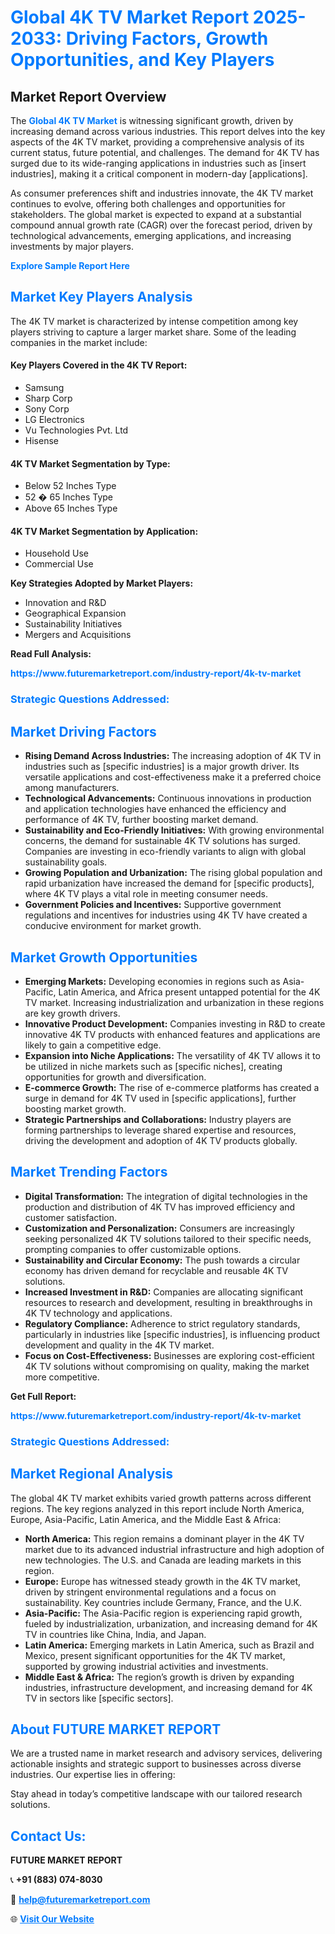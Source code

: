<h1 style="color: #007BFF;">Global 4K TV Market Report 2025-2033: Driving Factors, Growth Opportunities, and Key Players</h1>

<section id="overview">
<h2>Market Report Overview</h2>
<p>The <a href="https://www.futuremarketreport.com/industry-report/4k-tv-market" style="color: #007BFF; text-decoration: none;"><strong>Global 4K TV Market</strong></a> is witnessing significant growth, driven by increasing demand across various industries. This report delves into the key aspects of the 4K TV market, providing a comprehensive analysis of its current status, future potential, and challenges. The demand for 4K TV has surged due to its wide-ranging applications in industries such as [insert industries], making it a critical component in modern-day [applications].</p>
<p>As consumer preferences shift and industries innovate, the 4K TV market continues to evolve, offering both challenges and opportunities for stakeholders. The global market is expected to expand at a substantial compound annual growth rate (CAGR) over the forecast period, driven by technological advancements, emerging applications, and increasing investments by major players.</p>
</section>

<section id="overview">
<p><a href="https://www.futuremarketreport.com/request-sample/reportId=76736" style="color: #007BFF; text-decoration: none;"><strong>Explore Sample Report Here</strong></a></p>
</section>

<section id="key-players">
<h2 style="color: #007BFF;">Market Key Players Analysis</h2>
<p>The 4K TV market is characterized by intense competition among key players striving to capture a larger market share. Some of the leading companies in the market include:</p>
<h4>Key Players Covered in the 4K TV Report:</h4>
<ul><li>Samsung</li><li>Sharp Corp</li><li>Sony Corp</li><li>LG Electronics</li><li>Vu Technologies Pvt. Ltd</li><li>Hisense</li></ul>
<h4>4K TV Market Segmentation by Type:</h4>
<ul><li>Below 52 Inches Type</li><li>52 � 65 Inches Type</li><li>Above 65 Inches Type</li></ul>

<h4>4K TV Market Segmentation by Application:</h4>
<ul><li>Household Use</li><li>Commercial Use</li></ul>
<p><strong>Key Strategies Adopted by Market Players:</strong></p>
<ul>
<li>Innovation and R&D</li>
<li>Geographical Expansion</li>
<li>Sustainability Initiatives</li>
<li>Mergers and Acquisitions</li>
</ul>
</section>

<section>
<p><strong>Read Full Analysis: </strong></p><a href="https://www.futuremarketreport.com/industry-report/4k-tv-market" style="color: #007BFF; text-decoration: none;"><strong>https://www.futuremarketreport.com/industry-report/4k-tv-market</strong></a>
<h3 style="color: #007BFF;">Strategic Questions Addressed:</h3>
</section>

<section id="driving-factors">
<h2 style="color: #007BFF;">Market Driving Factors</h2>
<ul>
<li><strong>Rising Demand Across Industries:</strong> The increasing adoption of 4K TV in industries such as [specific industries] is a major growth driver. Its versatile applications and cost-effectiveness make it a preferred choice among manufacturers.</li>
<li><strong>Technological Advancements:</strong> Continuous innovations in production and application technologies have enhanced the efficiency and performance of 4K TV, further boosting market demand.</li>
<li><strong>Sustainability and Eco-Friendly Initiatives:</strong> With growing environmental concerns, the demand for sustainable 4K TV solutions has surged. Companies are investing in eco-friendly variants to align with global sustainability goals.</li>
<li><strong>Growing Population and Urbanization:</strong> The rising global population and rapid urbanization have increased the demand for [specific products], where 4K TV plays a vital role in meeting consumer needs.</li>
<li><strong>Government Policies and Incentives:</strong> Supportive government regulations and incentives for industries using 4K TV have created a conducive environment for market growth.</li>
</ul>
</section>

<section id="growth-opportunities">
<h2 style="color: #007BFF;">Market Growth Opportunities</h2>
<ul>
<li><strong>Emerging Markets:</strong> Developing economies in regions such as Asia-Pacific, Latin America, and Africa present untapped potential for the 4K TV market. Increasing industrialization and urbanization in these regions are key growth drivers.</li>
<li><strong>Innovative Product Development:</strong> Companies investing in R&D to create innovative 4K TV products with enhanced features and applications are likely to gain a competitive edge.</li>
<li><strong>Expansion into Niche Applications:</strong> The versatility of 4K TV allows it to be utilized in niche markets such as [specific niches], creating opportunities for growth and diversification.</li>
<li><strong>E-commerce Growth:</strong> The rise of e-commerce platforms has created a surge in demand for 4K TV used in [specific applications], further boosting market growth.</li>
<li><strong>Strategic Partnerships and Collaborations:</strong> Industry players are forming partnerships to leverage shared expertise and resources, driving the development and adoption of 4K TV products globally.</li>
</ul>
</section>

<section id="trending-factors">
<h2 style="color: #007BFF;">Market Trending Factors</h2>
<ul>
<li><strong>Digital Transformation:</strong> The integration of digital technologies in the production and distribution of 4K TV has improved efficiency and customer satisfaction.</li>
<li><strong>Customization and Personalization:</strong> Consumers are increasingly seeking personalized 4K TV solutions tailored to their specific needs, prompting companies to offer customizable options.</li>
<li><strong>Sustainability and Circular Economy:</strong> The push towards a circular economy has driven demand for recyclable and reusable 4K TV solutions.</li>
<li><strong>Increased Investment in R&D:</strong> Companies are allocating significant resources to research and development, resulting in breakthroughs in 4K TV technology and applications.</li>
<li><strong>Regulatory Compliance:</strong> Adherence to strict regulatory standards, particularly in industries like [specific industries], is influencing product development and quality in the 4K TV market.</li>
<li><strong>Focus on Cost-Effectiveness:</strong> Businesses are exploring cost-efficient 4K TV solutions without compromising on quality, making the market more competitive.</li>
</ul>
</section>

<section>
<p><strong>Get Full Report: </strong></p><a href="https://www.futuremarketreport.com/industry-report/4k-tv-market" style="color: #007BFF; text-decoration: none;"><strong>https://www.futuremarketreport.com/industry-report/4k-tv-market</strong></a>
<h3 style="color: #007BFF;">Strategic Questions Addressed:</h3>
</section>


<section id="regional-analysis">
<h2 style="color: #007BFF;">Market Regional Analysis</h2>
<p>The global 4K TV market exhibits varied growth patterns across different regions. The key regions analyzed in this report include North America, Europe, Asia-Pacific, Latin America, and the Middle East & Africa:</p>
<ul>
<li><strong>North America:</strong> This region remains a dominant player in the 4K TV market due to its advanced industrial infrastructure and high adoption of new technologies. The U.S. and Canada are leading markets in this region.</li>
<li><strong>Europe:</strong> Europe has witnessed steady growth in the 4K TV market, driven by stringent environmental regulations and a focus on sustainability. Key countries include Germany, France, and the U.K.</li>
<li><strong>Asia-Pacific:</strong> The Asia-Pacific region is experiencing rapid growth, fueled by industrialization, urbanization, and increasing demand for 4K TV in countries like China, India, and Japan.</li>
<li><strong>Latin America:</strong> Emerging markets in Latin America, such as Brazil and Mexico, present significant opportunities for the 4K TV market, supported by growing industrial activities and investments.</li>
<li><strong>Middle East & Africa:</strong> The region’s growth is driven by expanding industries, infrastructure development, and increasing demand for 4K TV in sectors like [specific sectors].</li>
</ul>
</section>

<footer>
<h2 style="color: #007BFF;">About FUTURE MARKET REPORT</h2>
<p>We are a trusted name in market research and advisory services, delivering actionable insights and strategic support to businesses across diverse industries. Our expertise lies in offering:</p>

<p>Stay ahead in today’s competitive landscape with our tailored research solutions.</p>

<h2 style="color: #007BFF;">Contact Us:</h2>
<p><strong>FUTURE MARKET REPORT</strong></p>
<p>📞 <strong>+91 (883) 074-8030</strong></p>
<p>📧 <strong><a href="mailto:help@futuremarketreport.com" style="color: #007BFF;">help@futuremarketreport.com</a></strong></p>
<p>🌐 <strong><a href="https://www.futuremarketreport.com/" style="color: #007BFF;">Visit Our Website</a></strong></p>
</footer>